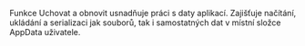 ﻿Funkce Uchovat a obnovit usnadňuje práci s daty aplikací. Zajišťuje načítání, ukládání a serializaci jak souborů, tak i samostatných dat v místní složce AppData uživatele.